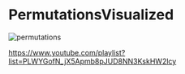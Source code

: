 # PermutationsVisualized

![permutations](https://i.imgur.com/rUdTPEL.png)

https://www.youtube.com/playlist?list=PLWYGofN_jX5Apmb8pJUD8NN3KskHW2lcy
